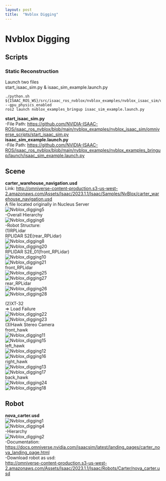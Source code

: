 ```yaml
---
layout: post
title:  "Nvblox Digging"
---
```


# Nvblox Digging
## Scripts
### Static Reconstruction 
Launch two files <br/>
start_isaac_sim.py & isaac_sim_example.launch.py <br/>
```
./python.sh ${ISAAC_ROS_WS}/src/isaac_ros_nvblox/nvblox_examples/nvblox_isaac_sim/omniverse_scripts/start_isaac_sim.py --gpu_physics_enabled
ros2 launch nvblox_examples_bringup isaac_sim_example.launch.py
```

**start_isaac_sim.py** <br/>
-File Path: https://github.com/NVIDIA-ISAAC-ROS/isaac_ros_nvblox/blob/main/nvblox_examples/nvblox_isaac_sim/omniverse_scripts/start_isaac_sim.py <br/>
**isaac_sim_example.launch.py** <br/>
-File Path: https://github.com/NVIDIA-ISAAC-ROS/isaac_ros_nvblox/blob/main/nvblox_examples/nvblox_examples_bringup/launch/isaac_sim_example.launch.py <br/>

## Scene
**carter_warehouse_navigation.usd** <br/>
Link: http://omniverse-content-production.s3-us-west-2.amazonaws.com/Assets/Isaac/2023.1.1/Isaac/Samples/NvBlox/carter_warehouse_navigation.usd <br/>
A file located originally in Nucleus Server <br/>
![Nvblox_digging5](https://github.com/growingpenguin/growingpenguin.github.io/assets/110277903/fe5fcd1f-a211-41d9-abc8-adf874310570) <br/>
-Overall Hierarchy <br/>
![Nvblox_digging6](https://github.com/growingpenguin/growingpenguin.github.io/assets/110277903/75ef0f7e-063b-41d9-a0ee-d03177afe899) <br/>
-Robot Structure: <br/>
(1)RPLidar <br/>
RPLIDAR S2E(rear_RPLidar) <br/>
![Nvblox_digging8](https://github.com/growingpenguin/growingpenguin.github.io/assets/110277903/1e5d5956-739c-4921-b0d5-8baf7e705df8) <br/>
![Nvblox_digging20](https://github.com/growingpenguin/growingpenguin.github.io/assets/110277903/09c152bb-893c-4bc3-90fa-8f431e3eee65) <br/>
RPLIDAR S2E_01(front_RPLidar) <br/>
![Nvblox_digging10](https://github.com/growingpenguin/growingpenguin.github.io/assets/110277903/050dbae3-1663-4335-9e53-5d167161ede2) <br/>
![Nvblox_digging21](https://github.com/growingpenguin/growingpenguin.github.io/assets/110277903/0b158b01-dce7-4803-9f25-aac952f9f1b4) <br/>
front_RPLidar <br/>
![Nvblox_digging25](https://github.com/growingpenguin/growingpenguin.github.io/assets/110277903/d8a7659e-8cac-4433-9c27-a1bfbe931982) <br/>
![Nvblox_digging27](https://github.com/growingpenguin/growingpenguin.github.io/assets/110277903/67b500f9-4267-4ad8-a116-3db6249b5ade) <br/>
rear_RPLidar <br/>
![Nvblox_digging26](https://github.com/growingpenguin/growingpenguin.github.io/assets/110277903/f6eb1466-72a1-41c2-b172-36ff2c4acd13) <br/>
![Nvblox_digging28](https://github.com/growingpenguin/growingpenguin.github.io/assets/110277903/c2997077-94d6-4eb5-b978-8bece6bf9cae) <br/>



(2)XT-32 <br/>
=> Load Failure <br/>
![Nvblox_digging22](https://github.com/growingpenguin/growingpenguin.github.io/assets/110277903/6fbf0e15-3d29-46d2-825c-59a29560518c) <br/>
![Nvblox_digging23](https://github.com/growingpenguin/growingpenguin.github.io/assets/110277903/b58d54e4-aa62-4580-ab30-ef31d66251eb) <br/>
(3)Hawk Stereo Camera <br/>
front_hawk <br/>
![Nvblox_digging11](https://github.com/growingpenguin/growingpenguin.github.io/assets/110277903/d3493244-ea13-462d-8175-ca0939ad74d4) <br/>
![Nvblox_digging15](https://github.com/growingpenguin/growingpenguin.github.io/assets/110277903/a3ea13c2-9018-401f-b574-85dce136aa09) <br/>
left_hawk <br/>
![Nvblox_digging12](https://github.com/growingpenguin/growingpenguin.github.io/assets/110277903/086cb12d-90ac-42ff-b831-563351ef3e5e) <br/>
![Nvblox_digging16](https://github.com/growingpenguin/growingpenguin.github.io/assets/110277903/2dbc1048-63e0-41f6-8c52-b63b85cb6f1e) <br/>
right_hawk <br/>
![Nvblox_digging13](https://github.com/growingpenguin/growingpenguin.github.io/assets/110277903/f7835e2d-88a6-4ada-bd22-26c345d9e254) <br/>
![Nvblox_digging17](https://github.com/growingpenguin/growingpenguin.github.io/assets/110277903/1017ec2b-6692-4db0-a9f9-187fd258aad6) <br/>
back_hawk <br/>
![Nvblox_digging24](https://github.com/growingpenguin/growingpenguin.github.io/assets/110277903/879ee772-ffe2-4214-866a-746099686321) <br/>
![Nvblox_digging18](https://github.com/growingpenguin/growingpenguin.github.io/assets/110277903/1eb29f86-98dd-414f-b015-d56214392e21) <br/>


## Robot
**nova_carter.usd** <br/> 
![Nvblox_digging1](https://github.com/growingpenguin/growingpenguin.github.io/assets/110277903/e1f09d00-7f37-4193-95de-77da7201b55c) <br/>
![Nvblox_digging4](https://github.com/growingpenguin/growingpenguin.github.io/assets/110277903/83f7c758-02ee-4bb0-bfd9-67357c266698) <br/>
-Hierarchy <br/>
![Nvblox_digging2](https://github.com/growingpenguin/growingpenguin.github.io/assets/110277903/3e6a7e37-1216-4b4c-9b7e-3da63a74a99c) <br/>
-Documentation: <br/>
https://docs.omniverse.nvidia.com/isaacsim/latest/landing_pages/carter_nova_landing_page.html <br/>
-Download robot as usd: <br/> 
http://omniverse-content-production.s3-us-west-2.amazonaws.com/Assets/Isaac/2023.1.1/Isaac/Robots/Carter/nova_carter.usd <br/>


